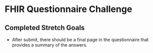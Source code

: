 # FHIR Questionnaire Challenge

## Completed Stretch Goals
- After submit, there should be a final page in the questionnaire that provides a summary of the answers.
